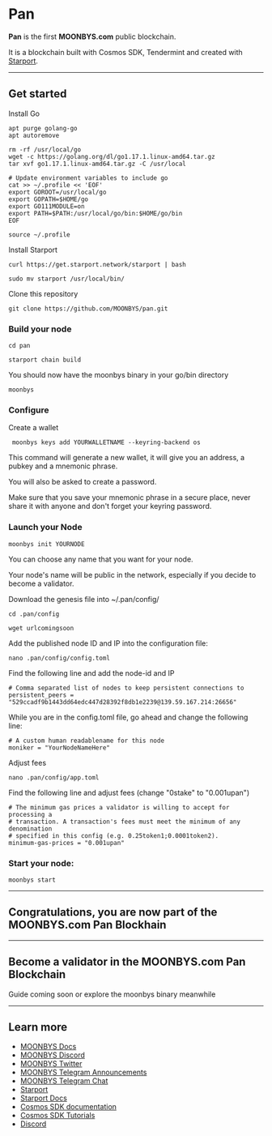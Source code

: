 # Pan

**Pan** is the first **MOONBYS.com** public blockchain.

It is a blockchain built with Cosmos SDK, Tendermint and created with [Starport](https://github.com/tendermint/starport).

***

## Get started

Install Go

```
apt purge golang-go
apt autoremove

rm -rf /usr/local/go
wget -c https://golang.org/dl/go1.17.1.linux-amd64.tar.gz
tar xvf go1.17.1.linux-amd64.tar.gz -C /usr/local

# Update environment variables to include go
cat >> ~/.profile << 'EOF'
export GOROOT=/usr/local/go
export GOPATH=$HOME/go
export GO111MODULE=on
export PATH=$PATH:/usr/local/go/bin:$HOME/go/bin
EOF

source ~/.profile
```

Install Starport

```
curl https://get.starport.network/starport | bash
```

```
sudo mv starport /usr/local/bin/
```

Clone this repository

```
git clone https://github.com/MOONBYS/pan.git
```

### Build your node

```
cd pan
```
```
starport chain build
```
You should now have the moonbys binary in your go/bin directory

```
moonbys
```

### Configure

Create a wallet

```
 moonbys keys add YOURWALLETNAME --keyring-backend os
```

This command will generate a new wallet, it will give you an address, a pubkey and a mnemonic phrase.

You will also be asked to create a password.

Make sure that you save your mnemonic phrase in a secure place, never share it with anyone and don't forget your keyring password.

### Launch your Node

```
moonbys init YOURNODE
```

You can choose any name that you want for your node. 

Your node's name will be public in the network, especially if you decide to become a validator. 

Download the genesis file into ~/.pan/config/

```
cd .pan/config
```
```
wget urlcomingsoon
```

Add the published node ID and IP into the configuration file:

```
nano .pan/config/config.toml
```
Find the following line and add the node-id and IP

```
# Comma separated list of nodes to keep persistent connections to
persistent_peers = "529ccadf9b1443dd64edc447d28392f8db1e2239@139.59.167.214:26656"
```

While you are in the config.toml file, go ahead and change the following line:

```
# A custom human readablename for this node
moniker = "YourNodeNameHere"
```
Adjust fees

```
nano .pan/config/app.toml
```

Find the following line and adjust fees (change "0stake" to "0.001upan")

```
# The minimum gas prices a validator is willing to accept for processing a
# transaction. A transaction's fees must meet the minimum of any denomination
# specified in this config (e.g. 0.25token1;0.0001token2).
minimum-gas-prices = "0.001upan"
```

### Start your node:

```
moonbys start
```

***

## Congratulations, you are now part of the MOONBYS.com Pan Blockhain

***

## Become a validator in the MOONBYS.com Pan Blockchain

Guide coming soon or explore the moonbys binary meanwhile

***

## Learn more

- [MOONBYS Docs](https://docs.moonbys.com/)
- [MOONBYS Discord](https://discord.gg/yr5vqypJK2)
- [MOONBYS Twitter](https://twitter.com/moonbys_)
- [MOONBYS Telegram Announcements](t.me/moonbys)
- [MOONBYS Telegram Chat](t.me/moonbys_chat)
- [Starport](https://github.com/tendermint/starport)
- [Starport Docs](https://docs.starport.network)
- [Cosmos SDK documentation](https://docs.cosmos.network)
- [Cosmos SDK Tutorials](https://tutorials.cosmos.network)
- [Discord](https://discord.gg/cosmosnetwork)
